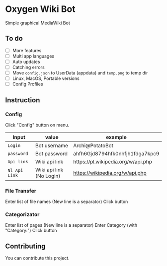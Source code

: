 # Oxygen Wiki Bot
Simple graphical MediaWiki Bot

## To do
 * [ ] More features
 * [ ] Multi app languages
 * [ ] Auto updates
 * [ ] Catching errors
 * [ ] Move `config.json` to UserData (appdata) and `temp.png` to temp dir
 * [ ] Linux, MacOS, Portable versions
 * [ ] Config Profiles

## Instruction

### Config
Click "Config" button on menu.

| Input       | value                    | example                            |
| ----------- | ------------------------ | ---------------------------------- |
| `Login`     | Bot username             | Archi@PotatoBot                    |
| `password`  | Bot password             | ahfh6Gjd8794hfk0nhfjh1fdga7kpc9    |
| `Api link`  | Wiki api link            | https://pl.wikipedia.org/w/api.php |
|`Nl Api Link`| Wiki api link (No Login) | https://wikipedia.org/w/api.php    |

### File Transfer
Enter list of file names (New line is a separator)
Click button

### Categorizator
Enter list of pages (New line is a separator)
Enter Category (with "Category:")
Click button

## Contributing
You can contribute this project.

